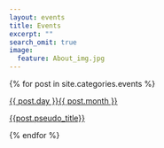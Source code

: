 ```yaml
---
layout: events
title: Events
excerpt: ""
search_omit: true
image:
  feature: About_img.jpg
---
```



{% for post in site.categories.events %} 


 <div class="row rect" style="background: {% if post.status == 'Finished' %} #516878 {% elsif post.status == 'Nearest'%} #7cbf5b {% elsif post.status == 'Future'  %}  #ffffff {% endif %}">
 <a href="{{ site.url }}{{ post.url }}">
  <div class="col-sm-1 col-xs-1"></div>
  <div class="col-sm-2 col-xs-2">
   <div class="date">
   	<p>{{ post.day }}<span>{{ post.month }}</span></p>
   </div>
  </div>
  <div class="col-sm-9 col-xs-9">
   <p class="event"> {{post.pseudo_title}}  </p>
  </div>
  </a>
 </div>
 
 


{% endfor %}

